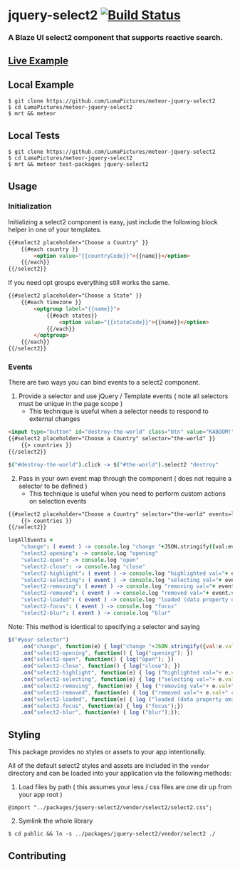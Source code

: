 # jquery-select2 [![Build Status](https://travis-ci.org/LumaPictures/meteor-jquery-select2.svg?branch=master)](https://travis-ci.org/LumaPictures/meteor-jquery-select2)
### A Blaze UI select2 component that supports reactive search.

## [Live Example](http://jquery-select2.meteor.com)

## Local Example
```
$ git clone https://github.com/LumaPictures/meteor-jquery-select2
$ cd LumaPictures/meteor-jquery-select2
$ mrt && meteor
```

## Local Tests
```
$ git clone https://github.com/LumaPictures/meteor-jquery-select2
$ cd LumaPictures/meteor-jquery-select2
$ mrt && meteor test-packages jquery-select2
```

## Usage

### Initialization

Initializing a select2 component is easy, just include the following block helper in one of your templates.

```html
{{#select2 placeholder="Choose a Country" }}
    {{#each country }}
        <option value="{{countryCode}}">{{name}}</option>
    {{/each}}
{{/select2}}
```

If you need opt groups everything still works the same.

```html
{{#select2 placeholder="Choose a State" }}
    {{#each timezone }}
        <optgroup label="{{name}}">
            {{#each states}}
                <option value="{{stateCode}}">{{name}}</option>
            {{/each}}
        </optgroup>
    {{/each}}
{{/select2}}
```

### Events

There are two ways you can bind events to a select2 component.

1. Provide a selector and use jQuery / Template events ( note all selectors must be unique in the page scope )
    * This technique is useful when a selector needs to respond to external changes

```html
<input type="button" id="destroy-the-world" class="btn" value="KABOOM!">
{{#select2 placeholder="Choose a Country" selector="the-world" }}
    {{> countries }}
{{/select2}}
```

```coffeescript
$("#destroy-the-world").click -> $("#the-world").select2 "destroy"
```

2. Pass in your own event map through the component ( does not require a selector to be defined )
    * This technique is useful when you need to perform custom actions on selection events

```html
{{#select2 placeholder="Choose a Country" selector="the-world" events=logAllEvents }}
    {{> countries }}
{{/select2}}
```

```coffeescript
logAllEvents =
    "change": ( event ) -> console.log "change "+JSON.stringify({val:event.val, added:event.added, removed:event.removed})
    "select2-opening": -> console.log "opening"
    "select2-open": -> console.log "open"
    "select2-close": -> console.log "close"
    "select2-highlight": ( event ) -> console.log "highlighted val="+ event.val+" choice="+ JSON.stringify(event.choice)
    "select2-selecting": ( event ) -> console.log "selecting val="+ event.val+" choice="+ JSON.stringify(event.choice)
    "select2-removing": ( event ) -> console.log "removing val="+ event.val+" choice="+ JSON.stringify(event.choice)
    "select2-removed": ( event ) -> console.log "removed val="+ event.val+" choice="+ JSON.stringify(event.choice)
    "select2-loaded": ( event ) -> console.log "loaded (data property omitted for brevity)"
    "select2-focus": ( event ) -> console.log "focus"
    "select2-blur": ( event ) -> console.log "blur"
```

Note: This method is identical to specifying a selector and saying

```javascript
$("#your-selector")
    .on("change", function(e) { log("change "+JSON.stringify({val:e.val, added:e.added, removed:e.removed})); })
    .on("select2-opening", function() { log("opening"); })
    .on("select2-open", function() { log("open"); })
    .on("select2-close", function() { log("close"); })
    .on("select2-highlight", function(e) { log ("highlighted val="+ e.val+" choice="+ JSON.stringify(e.choice));})
    .on("select2-selecting", function(e) { log ("selecting val="+ e.val+" choice="+ JSON.stringify(e.choice));})
    .on("select2-removing", function(e) { log ("removing val="+ e.val+" choice="+ JSON.stringify(e.choice));})
    .on("select2-removed", function(e) { log ("removed val="+ e.val+" choice="+ JSON.stringify(e.choice));})
    .on("select2-loaded", function(e) { log ("loaded (data property omitted for brevity)");})
    .on("select2-focus", function(e) { log ("focus");})
    .on("select2-blur", function(e) { log ("blur");});
```

## Styling

This package provides no styles or assets to your app intentionally.

All of the default select2 styles and assets are included in the `vendor` directory and can be loaded into your application via the following methods:

1. Load files by path ( this assumes your less / css files are one dir up from your app root )

`@import "../packages/jquery-select2/vendor/select2/select2.css";`

2. Symlink the whole library

```shell
$ cd public && ln -s ../packages/jquery-select2/vendor/select2 ./
```

## Contributing